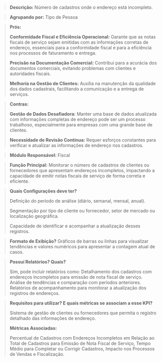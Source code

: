 > **Descrição:** Número de cadastros onde o endereço está incompleto.

> **Agrupando por:** Tipo de Pessoa

> **Prós:**
> 
> 
> **Conformidade Fiscal e Eficiência Operacional:** Garante que as notas fiscais de serviço sejam emitidas com as informações corretas de endereço, essenciais para a conformidade fiscal e para a eficiência nos processos de faturamento e entrega.
> 
> **Precisão na Documentação Comercial:** Contribui para a acurácia dos documentos comerciais, evitando problemas com clientes e autoridades fiscais.
> 
> **Melhoria na Gestão de Clientes:** Auxilia na manutenção da qualidade dos dados cadastrais, facilitando a comunicação e a entrega de serviços.
> 

> **Contras:**
> 
> 
> **Gestão de Dados Desafiadora:** Manter uma base de dados atualizada com informações completas de endereço pode ser um processo trabalhoso, especialmente para empresas com uma grande base de clientes.
> 
> **Necessidade de Revisão Contínua:** Requer esforços constantes para verificar e atualizar as informações de endereço nos cadastros.
> 

> **Módulo Responsável:**
Fiscal
> 

> **Função Principal:**
Monitorar o número de cadastros de clientes ou fornecedores que apresentam endereços incompletos, impactando a capacidade de emitir notas fiscais de serviço de forma correta e eficiente.
> 

> **Quais Configurações deve ter?**
> 
> 
> Definição do período de análise (diário, semanal, mensal, anual).
> 
> Segmentação por tipo de cliente ou fornecedor, setor de mercado ou localização geográfica.
> 
> Capacidade de identificar e acompanhar a atualização desses registros.
> 

> **Formato de Exibição?**
Gráficos de barras ou linhas para visualizar tendências e valores numéricos para apresentar a contagem atual de casos.
> 

> **Possuí Relatórios? Quais?**
> 
> 
> Sim, pode incluir relatórios como:
> Detalhamento dos cadastros com endereços incompletos para emissão de nota fiscal de serviço.
> Análise de tendências e comparação com períodos anteriores.
> Relatórios de acompanhamento para monitorar a atualização dos registros de endereços.
> 

> **Requisitos para utilizar? E quais métricas se associam a esse KPI?**
> 
> 
> Sistema de gestão de clientes ou fornecedores que permita o registro detalhado das informações de endereço.
> 
> **Métricas Associadas:**
> 
> Percentual de Cadastros com Endereços Incompletos em Relação ao Total de Cadastros para Emissão de Nota Fiscal de Serviço, Tempo Médio para Completar ou Corrigir Cadastros, Impacto nos Processos de Vendas e Fiscalização.
>
